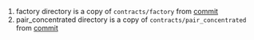 1. factory directory is a copy of `contracts/factory` from [commit](https://github.com/astroport-fi/hidden_astroport_core/commit/2beaf71a99b7d4826c2fb14076702794939df85f)
2. pair_concentrated directory is a copy of `contracts/pair_concentrated` from [commit](https://github.com/astroport-fi/hidden_astroport_core/commit/2beaf71a99b7d4826c2fb14076702794939df85f)